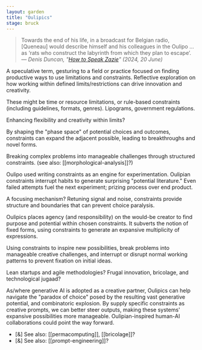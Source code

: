 ```yaml
---  
layout: garden
title: "Oulipics"
stage: bruck
---
```


> Towards the end of his life, in a broadcast for Belgian radio, [Queneau] would describe himself and his colleagues in the Oulipo … as ‘rats who construct the labyrinth from which they plan to escape’.
<cite>— Denis Duncan, "[How to Speak Zazie](https://www.lrb.co.uk/the-paper/v46/n12/dennis-duncan/how-to-speak-zazie)" (2024, 20 June)</cite>


A speculative term, gesturing to a field or practice focused on finding productive ways to use limitations and constraints. Reflective exploration on how working within defined limits/restrictions can drive innovation and creativity.

These might be time or resource limitations, or rule-based constraints (including guidelines, formats, genres). Lipograms, government regulations.

Enhancing flexibility and creativity within limits?

By shaping the "phase space" of potential choices and outcomes, constraints can expand the adjacent possible, leading to breakthroughs and novel forms.

Breaking complex problems into manageable challenges through structured constraints. (see also: [[morphological-analysis]]?)

Oulipo used writing constraints as an engine for experimentation. Oulipian constraints interrupt habits to generate surprising "potential literature." Even failed attempts fuel the next experiment; prizing process over end product.

A focusing mechanism? Retuning signal and noise, constraints provide structure and boundaries that can prevent choice paralysis.

Oulipics places agency (and responsibility) on the would-be creator to find purpose and potential within chosen constraints. It subverts the notion of fixed forms, using constraints to generate an expansive multiplicity of expressions.

Using constraints to inspire new possibilities, break problems into manageable creative challenges, and interrupt or disrupt normal working patterns to prevent fixation on initial ideas.

Lean startups and agile methodologies? Frugal innovation, bricolage, and technological jugaad?

As/where generative AI is adopted as a creative partner, Oulipics can help navigate the "paradox of choice" posed by the resulting vast generative potential, and combinatoric explosion. By supply specific constraints as creative prompts, we can better steer outputs, making these systems' expansive possibilities more manageable. Oulipian-inspired human-AI collaborations could point the way forward.

- [&] See also: [[permacomputing]], [[bricolage]]?
- [&] See also: [[prompt-engineering]]?